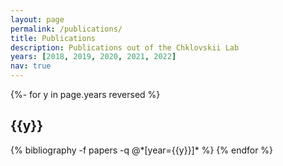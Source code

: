 ```yaml
---
layout: page
permalink: /publications/
title: Publications
description: Publications out of the Chklovskii Lab
years: [2018, 2019, 2020, 2021, 2022]
nav: true
---
```

<!-- _pages/publications.md -->
<div class="publications">

{%- for y in page.years reversed %}
  <h2 class="year">{{y}}</h2>
  {% bibliography -f papers -q @*[year={{y}}]* %}
{% endfor %}

</div>
